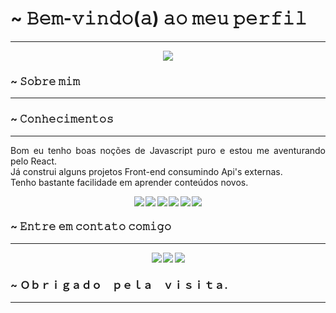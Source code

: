 <h1 align="left"> ~ 𝙱𝚎𝚖-𝚟𝚒𝚗𝚍𝚘(𝚊) 𝚊𝚘 𝚖𝚎𝚞 𝚙𝚎𝚛𝚏𝚒𝚕</h4>

---
<div style="display:flex; justify-content:center;">
  <img src="https://64.media.tumblr.com/bf6a4d6eb1e17676dd37947a0bdc9772/960024ac300bbddd-fc/s500x750/4730b4669cc17723ce29950ec017e4e7efb1b67f.gifv">
</div>
<h3 align="left"> ~ 𝚂𝚘𝚋𝚛𝚎 𝚖𝚒𝚖</h3>

---



<h3 align="left"> ~ 𝙲𝚘𝚗𝚑𝚎𝚌𝚒𝚖𝚎𝚗𝚝𝚘𝚜</h3>
<hr>
<div>
  <p align="justify">Bom eu tenho boas noções de Javascript puro e estou me aventurando pelo React.<br>
  Já construi alguns projetos Front-end consumindo Api's externas.
  <br>
  Tenho bastante facilidade em aprender conteúdos novos.</p>
</div>
<div style="display:flex; justify-content:center;">
<img style="padding-right: 2.5px;" src="https://img.shields.io/badge/HTML5-323330?style=for-the-badge&logo=html5&logoColor=white">
<img style="padding-right: 2.5px;" src="https://img.shields.io/badge/CSS3-323330?style=for-the-badge&logo=css3&logoColor=white">
<img style="padding-right: 2.5px;" src="https://img.shields.io/badge/Sass-323330?style=for-the-badge&logo=sass&logoColor=white">
<img style="padding-right: 2.5px;" src="https://img.shields.io/badge/JavaScript-323330?style=for-the-badge&logo=javascript&logoColor=white">
<img style="padding-right: 2.5px;" src="https://img.shields.io/badge/React-323330?style=for-the-badge&logo=react&logoColor=white">
<img src="https://img.shields.io/badge/TypeScript-323330?style=for-the-badge&logo=typescript&logoColor=white">
</div>
<h3 align="left"> ~ 𝙴𝚗𝚝𝚛𝚎 𝚎𝚖 𝚌𝚘𝚗𝚝𝚊𝚝𝚘 𝚌𝚘𝚖𝚒𝚐𝚘</h4>
<hr>
<div style="display:flex; justify-content:center;">
  <img style="padding-right: 2.5px;" src="https://img.shields.io/badge/Gmail-323330?style=for-the-badge&logo=gmail&logoColor=white">
  <img style="padding-right: 2.5px;" src="https://img.shields.io/badge/Discord-323330?style=for-the-badge&logo=discord&logoColor=white">
  <img src="https://img.shields.io/badge/LinkedIn-323330?style=for-the-badge&logo=linkedin&logoColor=white">
</div>
<h3 align="left"> ~ Ｏｂｒｉｇａｄｏ　ｐｅｌａ　ｖｉｓｉｔａ.</h3>
<hr><div></div>
